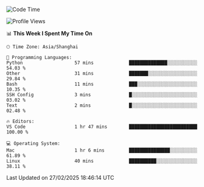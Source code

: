 <!--START_SECTION:waka-->
![Code Time](http://img.shields.io/badge/Code%20Time-536%20hrs%2042%20mins-blue)

![Profile Views](http://img.shields.io/badge/Profile%20Views-1-blue)

📊 **This Week I Spent My Time On** 

```text
🕑︎ Time Zone: Asia/Shanghai

💬 Programming Languages: 
Python                   57 mins             ██████████████░░░░░░░░░░░   54.03 % 
Other                    31 mins             ███████░░░░░░░░░░░░░░░░░░   29.84 % 
Bash                     11 mins             ███░░░░░░░░░░░░░░░░░░░░░░   10.35 % 
SSH Config               3 mins              █░░░░░░░░░░░░░░░░░░░░░░░░   03.02 % 
Text                     2 mins              █░░░░░░░░░░░░░░░░░░░░░░░░   02.48 % 

🔥 Editors: 
VS Code                  1 hr 47 mins        █████████████████████████   100.00 % 

💻 Operating System: 
Mac                      1 hr 6 mins         ███████████████░░░░░░░░░░   61.89 % 
Linux                    40 mins             ██████████░░░░░░░░░░░░░░░   38.11 % 
```


 Last Updated on 27/02/2025 18:46:14 UTC
<!--END_SECTION:waka-->
